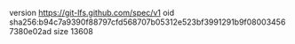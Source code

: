 version https://git-lfs.github.com/spec/v1
oid sha256:b94c7a9390f88797cfd568707b05312e523bf3991291b9f080034567380e02ad
size 13608
